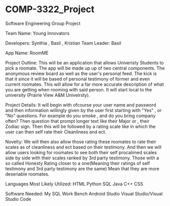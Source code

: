 # COMP-3322_Project
Software Engineering Group Project

Team Name: Young Innovators

Developers: Synthia , Basil , Kristian
Team Leader: Basil

App Name: RoomME

Project Outline: This will be an application that allows Univeristy Students to pick a roomate.  The app will be made up up of two central components. The anonymous review board as well as the user's personal feed. The kick is that it since it will be based of personal testimony of former and even current roomates. This will allow for a far more accurate description of what you are getting when rooming with said person. 
It will start local to the university (Prairie View A&M Univeirsty).

Project Details: It will begin with ofcourse your user name and password and then information willingly given by the user first starting with "Yes" , or "No" questions. For example do you smoke , and do you bring company often? Then question that prompt longer text like their Major or , their Zodiac sign. Then this will be followed by a rating scale like in which the user can then self rate their Cleanliness and ect.

Novelty: We will then also allow those rating these roomates to rate their scales as of cleanliness and ect based on their testimony. And then we will allow users looking for roomates to see both their self procalimed scales side by side with their scales ranked by 3rd party testimony. Those with a so called Honesty Rating closer to a one(Meaning their ratings of self testimony and 3rd party testimony are the same) Mean that they are more deseriable roomates.

Languages Most Likely Utilized:
HTML
Python
SQL
Java
C++
CSS

Software Needed:
My SQL Work Bench
Android Studio
Visual Studio/Visual Studio Code




